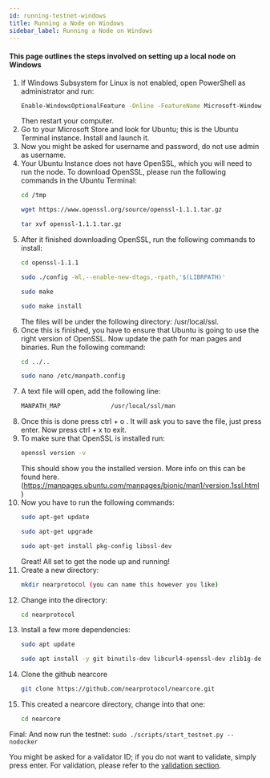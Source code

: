 ```yaml
---
id: running-testnet-windows
title: Running a Node on Windows
sidebar_label: Running a Node on Windows
---
```


#### This page outlines the steps involved on setting up a local node on Windows

1.  If Windows Subsystem for Linux is not enabled, open PowerShell as administrator and run:
    ```bash
    Enable-WindowsOptionalFeature -Online -FeatureName Microsoft-Windows-Subsystem-Linux
    ```
    Then restart your computer.
2. Go to your Microsoft Store and look for Ubuntu; this is the Ubuntu Terminal instance. Install and launch it.
3. Now you might be asked for username and password, do not use admin as username.
4. Your Ubuntu Instance does not have OpenSSL, which you will need to run the node. To download OpenSSL, please run the following commands in the Ubuntu Terminal:
    ```bash
    cd /tmp
    ```
    ```bash
    wget https://www.openssl.org/source/openssl-1.1.1.tar.gz
    ```
    ```bash
    tar xvf openssl-1.1.1.tar.gz
    ```
5. After it finished downloading OpenSSL, run the following commands to install:
    ```bash
    cd openssl-1.1.1
    ```
    ```bash
    sudo ./config -Wl,--enable-new-dtags,-rpath,'$(LIBRPATH)'
    ```
    ```bash
    sudo make
    ```
    ```bash
    sudo make install
    ```
    The files will be under the following directory: /usr/local/ssl.
6. Once this is finished, you have to ensure that Ubuntu is going to use the right version of OpenSSL. Now update the path for man pages and binaries. Run the following command:
    ```bash
    cd ../..
    ```
    ```bash
    sudo nano /etc/manpath.config
    ```
7. A text file will open, add the following line:
    ```bash
    MANPATH_MAP    		     /usr/local/ssl/man
    ```
8. Once this is done press ctrl + o . It will ask you to save the file, just press enter. Now press ctrl + x to exit.
9. To make sure that OpenSSL is installed run:
    ```bash
    openssl version -v
    ```
    This should show you the installed version. More info on this can be found here. (https://manpages.ubuntu.com/manpages/bionic/man1/version.1ssl.html)
10. Now you have to run the following commands:
    ```bash
    sudo apt-get update
    ```
    ```bash
    sudo apt-get upgrade
    ```
    ```bash
    sudo apt-get install pkg-config libssl-dev
    ```
    Great! All set to get the node up and running!
11. Create a new directory:
    ```bash
    mkdir nearprotocol (you can name this however you like)
    ```
12. Change into the directory:
    ```bash
    cd nearprotocol
    ```
13. Install a few more dependencies:
    ```bash
    sudo apt update
    ```
    ```bash
    sudo apt install -y git binutils-dev libcurl4-openssl-dev zlib1g-dev libdw-dev libiberty-dev cmake gcc g++ python docker.io protobuf-compiler
    ```
14. Clone the github nearcore
    ```bash
    git clone https://github.com/nearprotocol/nearcore.git
    ```
15. This created a nearcore directory, change into that one:
    ```bash
    cd nearcore
    ```
Final: And now run the testnet:
    ```
    sudo ./scripts/start_testnet.py --nodocker
    ```


 You might be asked for a validator ID; if you do not want to validate, simply press enter. For validation, please refer to the [validation section](validator/staking.md).
